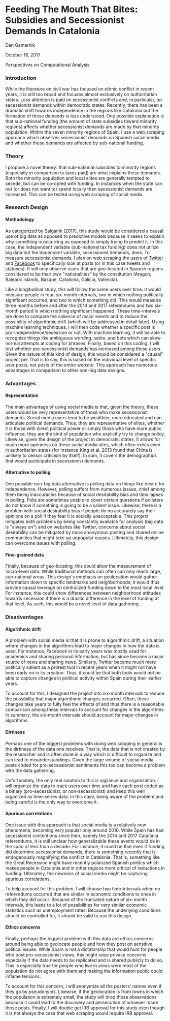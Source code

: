 Feeding The Mouth That Bites: Subsidies and Secessionist Demands In Catalonia
=============================================================================

Dan Gamarnik

October 16, 2017

Perspectives on Computational Analysis

### Introduction

While the literature on civil war has focused on ethnic conflict in
recent years, it is still too broad and focuses almost exclusively on
authoritarian states. Less attention is paid on secessionist conflicts
and, in particular, on secessionist demands within democratic states.
Recently, there has been a dramatic shift towards independence in the
regions like Catalonia but the formation of these demands is less
understood. One possible explanation is that sub-national funding (the
amount of state subsidies toward minority regions) affects whether
secessionist demands are made by that minority population. Within the
seven minority regions of Spain, I use a web scraping approach which
observes secessionist demands on Spanish social media and whether these
demands are affected by sub-national funding.

### Theory

I propose a novel theory: that sub-national subsidies to minority
regions (especially in comparison to taxes paid) are what explains these
demands. Both the minority population and local elites are generally
tempted to secede, but can be co-opted with funding. In instances when
the state can not (or does not want to) spend locally then secessionist
demands are increased. This can be tested using web scraping of social
media.

### Research Design

#### Methodology

As categorized by [Salganik
(2017)](http://www.bitbybitbook.com/en/observing-behavior/designs/forecasting/),
this study would be considered a causal use of big data as opposed to
predictive models because it seeks to explain why something is occurring
as opposed to simply trying to predict it. In this case, the independent
variable (sub-national tax funding) does not utilize big data but the
*dependent* variable, secessionist demands, does. To measure
secessionist demands, I plan on web scraping the users of
[Twitter](https://twitter.com/) and
[Facebook](https://www.facebook.com/) to specifically look at posts (or
in this case tweets and statuses). It will only observe users that are
geo-located in Spanish regions considered to be their own
"nationalities" by the constitution (Aragon, Balearic Islands, Basque,
Catalonia, Galicia, Valencia).

Like a longitudinal study, this will follow the same users over time. It
would measure people in four, six-month intervals, two in which nothing
politically significant occurred, and two in which something did. This
would measure three months before and after the 2014 and 2017
referendums and two six-month period in which nothing significant
happened. These time-intervals are done to compare the salience of major
events and to reduce the possibility of algorithmic drift (which will be
addressed in detail later). Using machine learning techniques, I will
then code whether a specific post is pro-independence/secession or not.
With machine learning, it will be able to recognize things like
ambiguous wording, satire, and bots which can skew normal attempts at
coding for phrases. Finally, based on this coding, I will test whether
pro-secessionist demands has increased among these users. Given the
nature of this kind of design, this would be considered a "causal"
project per That is to say, this is based on the individual level of
specific user posts, not posts of the entire website. This approach has
numerous advantages in comparison to other non-big data designs.

### Advantages

#### Representation

The main advantage of using social media is that, given the theory,
these users would be very representative of those who make secessionist
demands. Social media users tend to be wealthier, more educated and can
articulate political demands. Thus, they are representative of elites,
whether it is those with direct political power or simply those who have
more public influence, they are the kind of population who explicitly
try to change policy. Likewise, given the design of the project in
democratic states, it allows for much more openness on these social
media sites, which often exists even in authoritarian states (for
instance King et al. 2013 found that China is unlikely to censor
criticism by itself). In sum, it covers the demographics that would
participate in secessionist demands.

#### Alternative to polling

One possible non-big data alternative is polling data on things like
desire for independence. However, polling suffers from numerous issues,
chief among them being inaccuracies because of social desirability bias
and time lapses in polling. Polls are sometimes unable to cover certain
questions if pollsters do not know if something is going to be a salient
issue. Likewise, there is a problem with social desirability bias if
people do no accurately say their opinions on a poll if they fear it is
socially unacceptable. This project mitigates both problems by being
constantly available for analysis (big data is "always on") and on
websites like Twitter, concerns about social desirability can be
mitigated by more anonymous posting and shared online communities that
might take up unpopular causes. Ultimately, this design can overcome
issues with polling.

#### Fine-grained data

Finally, because of geo-locating, this could allow the measurement of
micro-level data. While traditional methods can often can only reach
large, sub-national areas. This design's emphasis on geolocation would
gather information down to specific landmarks and neighborhoods; it
would thus provide causal leverage on centralized funding down to the
most local level. For instance, this could show differences between
neighborhood attitudes towards secession if there is a drastic
difference in the level of funding at that level. As such, this would be
a novel level of data gathering.

### Disadvantages

#### Algorithmic drift

A problem with social media is that it is prone to algorithmic drift, a
situation where changes in the algorithms lead to major changes in how
the data is used. For instance, Facebook in its early years was mostly
used for academics and sharing personal information, but has since
become a major source of news and sharing news. Similarly, Twitter
became much more politically salient as a protest tool in recent years
when it might not have been early on in its creation. Thus, it could be
that both tools would not be able to capture changes in political
activity within Spain during their earlier years.

To account for this, I designed the project into six-month intervals to
reduce the possibility that major algorithmic changes occurred. Often,
these changes take years to fully feel the effects of and thus there is
a reasonable comparison among these intervals to account for changes in
the algorithms. In summary, the six-month intervals should account for
major changes in algorithms.

#### Dirtiness

Perhaps one of the biggest problems with doing web scraping in general
is the dirtiness of the data one receives. That is, the data that is not
created by the researcher and is often done in a way which is difficult
to organize and can lead to misunderstandings. Given the large volume of
social media posts coded for pro-secessionist sentiments this too can
become a problem with the data gathering.

Unfortunately, the only real solution to this is vigilance and
organization. I will organize the data to track users over time and have
each post coded as a binary (pro-secessionist, or non-secessionist) and
keep this well organized as time-series data. In this case, being aware
of the problem and being careful is the only way to overcome it.

#### Spurious correlations

One issue with this approach is that social media is a relatively new
phenomena, becoming very popular only around 2010. While Spain has had
secessionist contentions since then, namely the 2014 and 2017 Catalonia
referendums, it is still unclear how generalizable these events would be
in the span of less than a decade. For instance, it could be that even
if funding did determine secessionist demands, there is something
recently that is endogenously magnifying the conflict in Catalonia. That
is, something like the Great Recession might have recently polarized
Spanish politics which makes people in Catalonia and in other regions
more critical of reductions in funding. Ultimately, the newness of
social media might be capturing spurious correlations.

To help account for this problem, I will choose two time-intervals when
no referendums occurred that are similar in economic conditions to ones
in which they did occur. Because of the truncated nature of six-month
intervals, this leads to a lot of possibilities for very similar
economic statistics such as unemployment rates. Because the underlying
conditions should be controlled for, it should be valid to use this
design.

#### Ethics concerns

Finally, perhaps the biggest problem with this data are ethics concerns
around being able to geolocate people and how they post on sensitive
political issues. While Spain is not a dictatorship that would hunt for
people who post pro-secessionist views, this might raise privacy
concerns especially if the data needs to be replicated and is shared
publicly to do so. This is especially true for people who live in areas
were most of the population do not agree with them and making the
information public could inflame tensions.

To account for this concern, I will anonymize all the posters' names
even if they go by pseudonyms. Likewise, if the geolocation is from
towns in which the population is extremely small, the study will drop
those observations because it could lead to the discovery and
persecution of whoever made those posts. Finally, I will double get IRB
approval for this study even though it is not always the case that web
scraping would require IRB approval.
